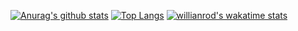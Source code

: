 [![Anurag's github stats](https://github-readme-stats.vercel.app/api?username=hotaka-matsuoka&count_private=true&show_icons=true&hide=stars)](https://github.com/anuraghazra/github-readme-stats)
[![Top Langs](https://github-readme-stats.vercel.app/api/top-langs/?username=hotaka-matsuoka&layout=compact)](https://github.com/anuraghazra/github-readme-stats)
[![willianrod's wakatime stats](https://github-readme-stats.vercel.app/api/wakatime?username=hotaka-matsuoka)](https://github.com/anuraghazra/github-readme-stats)